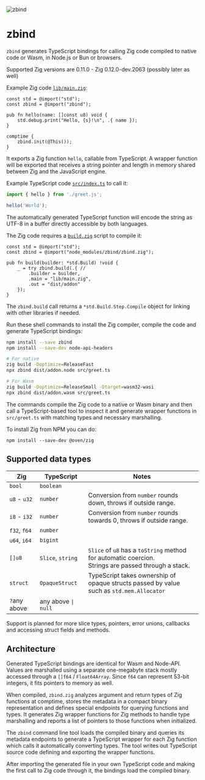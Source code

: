 ![zbind](https://github.com/nelipuu/zbind/assets/778781/302eee21-1ff4-4e13-868b-05a71532fac9)

# zbind

`zbind` generates TypeScript bindings for calling Zig code compiled to native code or Wasm, in Node.js or Bun or browsers.

Supported Zig versions are 0.11.0 - Zig 0.12.0-dev.2063 (possibly later as well)

Example Zig code [`lib/main.zig`](example/lib/main.zig):

```Zig
const std = @import("std");
const zbind = @import("zbind");

pub fn hello(name: []const u8) void {
    std.debug.print("Hello, {s}!\n", .{ name });
}

comptime {
    zbind.init(@This());
}
```

It exports a Zig function `hello`, callable from TypeScript. A wrapper function will be exported that receives a string pointer and length in memory shared between Zig and the JavaScript engine.

Example TypeScript code [`src/index.ts`](example/src/index.ts) to call it:

```TypeScript
import { hello } from './greet.js';

hello('World');
```

The automatically generated TypeScript function will encode the string as UTF-8 in a buffer directly accessible by both languages.

The Zig code requires a [`build.zig`](example/build.zig) script to compile it:

```Zig
const std = @import("std");
const zbind = @import("node_modules/zbind/zbind.zig");

pub fn build(builder: *std.Build) !void {
    _ = try zbind.build(.{ //
        .builder = builder,
        .main = "lib/main.zig",
        .out = "dist/addon"
    });
}
```

The `zbind.build` call returns a `*std.Build.Step.Compile` object for linking with other libraries if needed.

Run these shell commands to install the Zig compiler, compile the code and generate TypeScript bindings:

```bash
npm install --save zbind
npm install --save-dev node-api-headers

# For native
zig build -Doptimize=ReleaseFast
npx zbind dist/addon.node src/greet.ts

# For Wasm
zig build -Doptimize=ReleaseSmall -Dtarget=wasm32-wasi
npx zbind dist/addon.wasm src/greet.ts
```

The commands compile the Zig code to a native or Wasm binary and then call a TypeScript-based tool to inspect it and generate wrapper functions in `src/greet.ts` with matching types and necessary marshalling.

To install Zig from NPM you can do:

```
npm install --save-dev @oven/zig
```

## Supported data types

| Zig          | TypeScript          | Notes |
|--------------|---------------------|-------|
| `bool`       | `boolean`           |       |
| `u8` - `u32` | `number`            | Conversion from `number` rounds down, throws if outside range. |
| `i8` - `i32` | `number`            | Conversion from `number` rounds towards 0, throws if outside range. |
| `f32`, `f64` | `number`            |       |
| `u64`, `i64` | `bigint`            |       |
| `[]u8`       | `Slice`, `string`   | `Slice` of `u8` has a `toString` method for automatic coercion.<br>Strings are passed through a stack. |
| `struct`     | `OpaqueStruct`      | TypeScript takes ownership of opaque structs passed by value<br>such as `std.mem.Allocator` |
| `?`any above | any above `\| null` |       |

Support is planned for more slice types, pointers, error unions, callbacks and accessing struct fields and methods.

## Architecture

Generated TypeScript bindings are identical for Wasm and Node-API. Values are marshalled using a separate one-megabyte stack mostly accessed through a `[]f64` / `Float64Array`. Since `f64` can represent 53-bit integers, it fits pointers to memory as well.

When compiled, `zbind.zig` analyzes argument and return types of Zig functions at comptime, stores the metadata in a compact binary representation and defines special endpoints for querying functions and types. It generates Zig wrapper functions for Zig methods to handle type marshalling and reports a list of pointers to those functions when initialized.

The `zbind` command line tool loads the compiled binary and queries its metadata endpoints to generate a TypeScript wrapper for each Zig function which calls it automatically converting types. The tool writes out TypeScript source code defining and exporting the wrapper functions.

After importing the generated file in your own TypeScript code and making the first call to Zig code through it, the bindings load the compiled binary.
